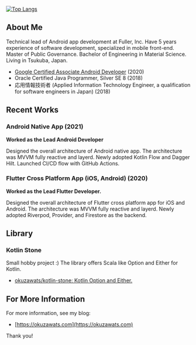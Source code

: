 [![Top Langs](https://github-readme-stats.vercel.app/api/top-langs/?username=okuzawats&layout=compact)](https://github.com/anuraghazra/github-readme-stats)

## About Me

Technical lead of Android app development at Fuller, Inc. Have 5 years experience of software development, specialized in mobile front-end. Master of Public Governance. Bachelor of Engineering in Material Science. Living in Tsukuba, Japan.

- [Google Certified Associate Android Developer](https://www.credential.net/23abac18-fa90-4c07-91fc-23fed22391c0?key=91642f55a8d5ce14b85a29e0884729eb3a09a45d02d2f24fc8d7ebf1c6fed1cd) (2020)
- Oracle Certified Java Programmer, Silver SE 8 (2018)
- 応用情報技術者 (Applied Information Technology Engineer, a qualification for software engineers in Japan) (2018)

## Recent Works

### Android Native App (2021)

**Worked as the Lead Android Developer**

Designed the overall architecture of Android native app. The architecture was MVVM fully reactive and layerd. Newly adopted Kotlin Flow and Dagger Hilt. Launched CI/CD flow with GitHub Actions.

### Flutter Cross Platform App (iOS, Android) (2020)

**Worked as the Lead Flutter Developer.**

Designed the overall architecture of Flutter cross platform app for iOS and Android. The architecture was MVVM fully reactive and layerd. Newly adopted Riverpod, Provider, and Firestore as the backend.

## Library

### Kotlin Stone

Small hobby project :) The library offers Scala like Option and Either for Kotlin.

- [okuzawats/kotlin\-stone: Kotlin Option and Either\.](https://github.com/okuzawats/kotlin-stone)

## For More Information

For more information, see my blog:

- [https://okuzawats.com](https://okuzawats.com)

Thank you!
